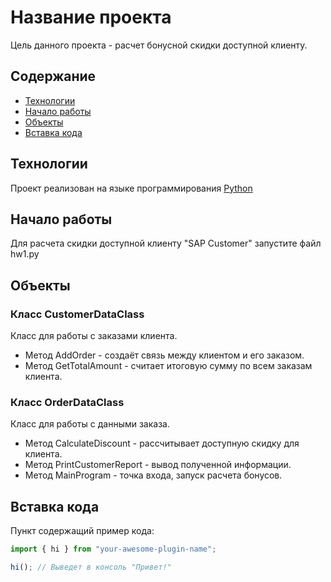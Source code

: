 # Название проекта
Цель данного проекта - расчет бонусной скидки доступной клиенту.

## Содержание
- [Технологии](#технологии)
- [Начало работы](#начало-работы)
- [Объекты](#Объекты)
- [Вставка кода](#вставка-кода)

## Технологии
Проект реализован на языке программирования [Python](https://www.python.org/)

## Начало работы
Для расчета скидки доступной клиенту "SAP Customer" запустите файл hw1.py

## Объекты

### Класс CustomerDataClass
Класс для работы с заказами клиента. 
- Метод AddOrder - создаёт связь между клиентом и его заказом.
- Метод GetTotalAmount - считает итоговую сумму по всем заказам клиента.

### Класс OrderDataClass
Класс для работы с данными заказа. 
- Метод CalculateDiscount - рассчитывает доступную скидку для клиента.
- Метод PrintCustomerReport - вывод полученной информации.
- Метод MainProgram - точка входа, запуск расчета бонусов.

## Вставка кода
Пункт содержащий пример кода:
```typescript
import { hi } from "your-awesome-plugin-name";

hi(); // Выведет в консоль "Привет!"
``` 
